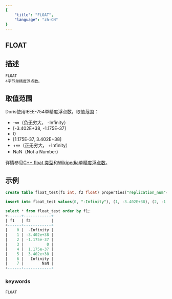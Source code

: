 ```yaml
---
{
    "title": "FLOAT",
    "language": "zh-CN"
}
---
```


## FLOAT
## 描述
    FLOAT
    4字节单精度浮点数。

## 取值范围

Doris使用IEEE-754单精度浮点数，取值范围：

- -∞（负无穷大， -Infinity）
- [-3.402E+38, -1.175E-37]
- 0
- [1.175E-37, 3.402E+38]
- +∞（正无穷大， +Infinity）
- NaN（Not a Number）

详情参见[C++ float 类型](https://en.cppreference.com/w/cpp/language/types.html#Standard_floating-point_types)和[Wikipedia单精度浮点数](https://en.wikipedia.org/wiki/Single-precision_floating-point_format)。

## 示例

```sql
create table float_test(f1 int, f2 float) properties("replication_num"="1");

insert into float_test values(0, "-Infinity"), (1, -3.402E+38), (2, -1.175E-37), (3, 0), (4, +1.175E-37), (5, +3.402E+38), (6, "+Infinity"), (7, "NaN");

select * from float_test order by f1;
+------+------------+
| f1   | f2         |
+------+------------+
|    0 |  -Infinity |
|    1 | -3.402e+38 |
|    2 | -1.175e-37 |
|    3 |          0 |
|    4 |  1.175e-37 |
|    5 |  3.402e+38 |
|    6 |   Infinity |
|    7 |        NaN |
+------+------------+
```

### keywords

    FLOAT
